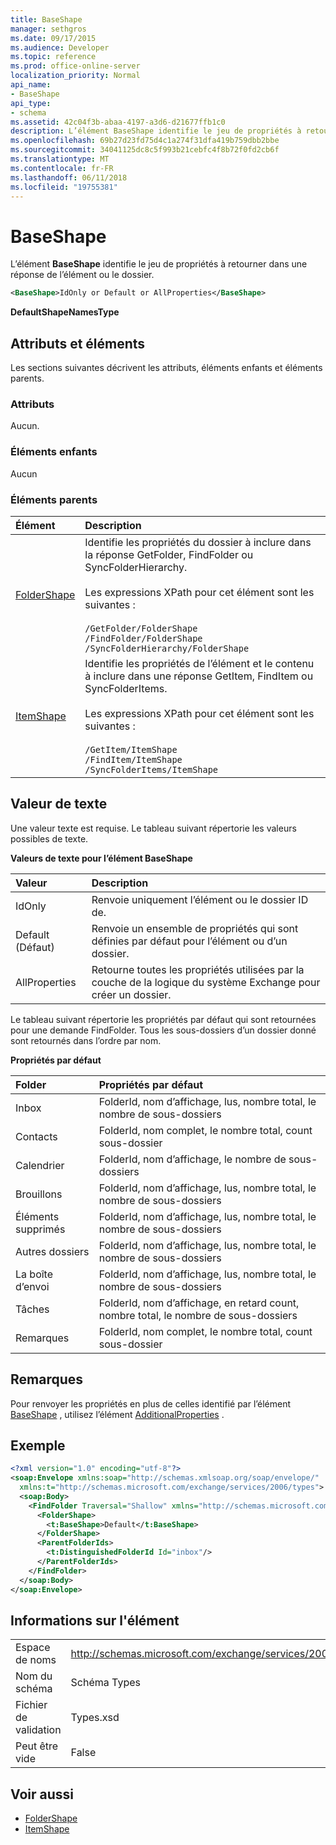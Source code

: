 ```yaml
---
title: BaseShape
manager: sethgros
ms.date: 09/17/2015
ms.audience: Developer
ms.topic: reference
ms.prod: office-online-server
localization_priority: Normal
api_name:
- BaseShape
api_type:
- schema
ms.assetid: 42c04f3b-abaa-4197-a3d6-d21677ffb1c0
description: L’élément BaseShape identifie le jeu de propriétés à retourner dans une réponse de l’élément ou le dossier.
ms.openlocfilehash: 69b27d23fd75d4c1a274f31dfa419b759dbb2bbe
ms.sourcegitcommit: 34041125dc8c5f993b21cebfc4f8b72f0fd2cb6f
ms.translationtype: MT
ms.contentlocale: fr-FR
ms.lasthandoff: 06/11/2018
ms.locfileid: "19755381"
---
```

# <a name="baseshape"></a>BaseShape

L’élément **BaseShape** identifie le jeu de propriétés à retourner dans une réponse de l’élément ou le dossier. 
  
```xml
<BaseShape>IdOnly or Default or AllProperties</BaseShape>
```

 **DefaultShapeNamesType**
## <a name="attributes-and-elements"></a>Attributs et éléments

Les sections suivantes décrivent les attributs, éléments enfants et éléments parents.
  
### <a name="attributes"></a>Attributs

Aucun.
  
### <a name="child-elements"></a>Éléments enfants

Aucun
  
### <a name="parent-elements"></a>Éléments parents

|**Élément**|**Description**|
|:-----|:-----|
|[FolderShape](foldershape.md) <br/> | Identifie les propriétés du dossier à inclure dans la réponse GetFolder, FindFolder ou SyncFolderHierarchy.<br/><br/>Les expressions XPath pour cet élément sont les suivantes :<br/><br/>`/GetFolder/FolderShape` <br/>  `/FindFolder/FolderShape` <br/>  `/SyncFolderHierarchy/FolderShape` <br/> |
|[ItemShape](itemshape.md) <br/> | Identifie les propriétés de l’élément et le contenu à inclure dans une réponse GetItem, FindItem ou SyncFolderItems.<br/><br/>Les expressions XPath pour cet élément sont les suivantes :<br/><br/>`/GetItem/ItemShape` <br/>  `/FindItem/ItemShape` <br/>  `/SyncFolderItems/ItemShape` <br/> |
   
## <a name="text-value"></a>Valeur de texte

Une valeur texte est requise. Le tableau suivant répertorie les valeurs possibles de texte.
  
**Valeurs de texte pour l’élément BaseShape**

|**Valeur**|**Description**|
|:-----|:-----|
|IdOnly  <br/> |Renvoie uniquement l’élément ou le dossier ID de.  <br/> |
|Default (Défaut)  <br/> |Renvoie un ensemble de propriétés qui sont définies par défaut pour l’élément ou d’un dossier.  <br/> |
|AllProperties  <br/> |Retourne toutes les propriétés utilisées par la couche de la logique du système Exchange pour créer un dossier.  <br/> |
   
Le tableau suivant répertorie les propriétés par défaut qui sont retournées pour une demande FindFolder. Tous les sous-dossiers d’un dossier donné sont retournés dans l’ordre par nom.
  
**Propriétés par défaut**

|**Folder**|**Propriétés par défaut**|
|:-----|:-----|
|Inbox  <br/> |FolderId, nom d’affichage, lus, nombre total, le nombre de sous-dossiers  <br/> |
|Contacts  <br/> |FolderId, nom complet, le nombre total, count sous-dossier  <br/> |
|Calendrier  <br/> |FolderId, nom d’affichage, le nombre de sous-dossiers  <br/> |
|Brouillons  <br/> |FolderId, nom d’affichage, lus, nombre total, le nombre de sous-dossiers  <br/> |
|Éléments supprimés  <br/> |FolderId, nom d’affichage, lus, nombre total, le nombre de sous-dossiers  <br/> |
|Autres dossiers  <br/> |FolderId, nom d’affichage, lus, nombre total, le nombre de sous-dossiers  <br/> |
|La boîte d’envoi  <br/> |FolderId, nom d’affichage, lus, nombre total, le nombre de sous-dossiers  <br/> |
|Tâches  <br/> |FolderId, nom d’affichage, en retard count, nombre total, le nombre de sous-dossiers  <br/> |
|Remarques  <br/> |FolderId, nom complet, le nombre total, count sous-dossier  <br/> |
   
## <a name="remarks"></a>Remarques

Pour renvoyer les propriétés en plus de celles identifié par l’élément [BaseShape](baseshape.md) , utilisez l’élément [AdditionalProperties](additionalproperties.md) . 
  
## <a name="example"></a>Exemple

```XML
<?xml version="1.0" encoding="utf-8"?>
<soap:Envelope xmlns:soap="http://schemas.xmlsoap.org/soap/envelope/"
  xmlns:t="http://schemas.microsoft.com/exchange/services/2006/types">
  <soap:Body>
    <FindFolder Traversal="Shallow" xmlns="http://schemas.microsoft.com/exchange/services/2006/messages">
      <FolderShape>
        <t:BaseShape>Default</t:BaseShape>
      </FolderShape>
      <ParentFolderIds>
        <t:DistinguishedFolderId Id="inbox"/>
      </ParentFolderIds>
    </FindFolder>
  </soap:Body>
</soap:Envelope>
```

## <a name="element-information"></a>Informations sur l'élément

|||
|:-----|:-----|
|Espace de noms  <br/> |http://schemas.microsoft.com/exchange/services/2006/types  <br/> |
|Nom du schéma  <br/> |Schéma Types  <br/> |
|Fichier de validation  <br/> |Types.xsd  <br/> |
|Peut être vide  <br/> |False  <br/> |
   
## <a name="see-also"></a>Voir aussi

- [FolderShape](foldershape.md)
- [ItemShape](itemshape.md)

